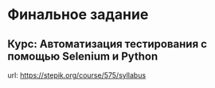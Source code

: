 # Финальное задание

## Курс: Автоматизация тестирования с помощью Selenium и Python

url: <https://stepik.org/course/575/syllabus>
